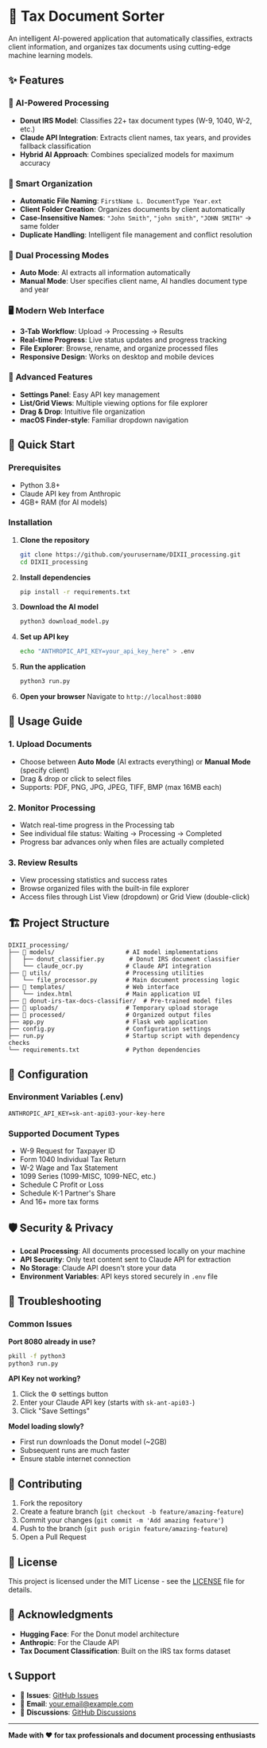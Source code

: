 # 📄 Tax Document Sorter

An intelligent AI-powered application that automatically classifies, extracts client information, and organizes tax documents using cutting-edge machine learning models.

## ✨ Features

### 🤖 **AI-Powered Processing**
- **Donut IRS Model**: Classifies 22+ tax document types (W-9, 1040, W-2, etc.)
- **Claude API Integration**: Extracts client names, tax years, and provides fallback classification
- **Hybrid AI Approach**: Combines specialized models for maximum accuracy

### 📁 **Smart Organization**
- **Automatic File Naming**: `FirstName L. DocumentType Year.ext`
- **Client Folder Creation**: Organizes documents by client automatically
- **Case-Insensitive Names**: `"John Smith"`, `"john smith"`, `"JOHN SMITH"` → same folder
- **Duplicate Handling**: Intelligent file management and conflict resolution

### 🎯 **Dual Processing Modes**
- **Auto Mode**: AI extracts all information automatically
- **Manual Mode**: User specifies client name, AI handles document type and year

### 🖥️ **Modern Web Interface**
- **3-Tab Workflow**: Upload → Processing → Results
- **Real-time Progress**: Live status updates and progress tracking
- **File Explorer**: Browse, rename, and organize processed files
- **Responsive Design**: Works on desktop and mobile devices

### 🔧 **Advanced Features**
- **Settings Panel**: Easy API key management
- **List/Grid Views**: Multiple viewing options for file explorer
- **Drag & Drop**: Intuitive file organization
- **macOS Finder-style**: Familiar dropdown navigation

## 🚀 Quick Start

### Prerequisites
- Python 3.8+
- Claude API key from Anthropic
- 4GB+ RAM (for AI models)

### Installation

1. **Clone the repository**
   ```bash
   git clone https://github.com/yourusername/DIXII_processing.git
   cd DIXII_processing
   ```

2. **Install dependencies**
   ```bash
   pip install -r requirements.txt
   ```

3. **Download the AI model**
   ```bash
   python3 download_model.py
   ```

4. **Set up API key**
   ```bash
   echo "ANTHROPIC_API_KEY=your_api_key_here" > .env
   ```

5. **Run the application**
   ```bash
   python3 run.py
   ```

6. **Open your browser**
   Navigate to `http://localhost:8080`

## 📖 Usage Guide

### 1. Upload Documents
- Choose between **Auto Mode** (AI extracts everything) or **Manual Mode** (specify client)
- Drag & drop or click to select files
- Supports: PDF, PNG, JPG, JPEG, TIFF, BMP (max 16MB each)

### 2. Monitor Processing
- Watch real-time progress in the Processing tab
- See individual file status: Waiting → Processing → Completed
- Progress bar advances only when files are actually completed

### 3. Review Results
- View processing statistics and success rates
- Browse organized files with the built-in file explorer
- Access files through List View (dropdown) or Grid View (double-click)

## 🏗️ Project Structure

```
DIXII_processing/
├── 📁 models/                    # AI model implementations
│   ├── donut_classifier.py       # Donut IRS document classifier
│   └── claude_ocr.py            # Claude API integration
├── 📁 utils/                     # Processing utilities
│   └── file_processor.py        # Main document processing logic
├── 📁 templates/                 # Web interface
│   └── index.html               # Main application UI
├── 📁 donut-irs-tax-docs-classifier/  # Pre-trained model files
├── 📁 uploads/                   # Temporary upload storage
├── 📁 processed/                 # Organized output files
├── app.py                       # Flask web application
├── config.py                    # Configuration settings
├── run.py                       # Startup script with dependency checks
└── requirements.txt             # Python dependencies
```

## 🔧 Configuration

### Environment Variables (.env)
```env
ANTHROPIC_API_KEY=sk-ant-api03-your-key-here
```

### Supported Document Types
- W-9 Request for Taxpayer ID
- Form 1040 Individual Tax Return
- W-2 Wage and Tax Statement
- 1099 Series (1099-MISC, 1099-NEC, etc.)
- Schedule C Profit or Loss
- Schedule K-1 Partner's Share
- And 16+ more tax forms

## 🛡️ Security & Privacy

- **Local Processing**: All documents processed locally on your machine
- **API Security**: Only text content sent to Claude API for extraction
- **No Storage**: Claude API doesn't store your data
- **Environment Variables**: API keys stored securely in `.env` file

## 🐛 Troubleshooting

### Common Issues

**Port 8080 already in use?**
```bash
pkill -f python3
python3 run.py
```

**API Key not working?**
1. Click the ⚙️ settings button
2. Enter your Claude API key (starts with `sk-ant-api03-`)
3. Click "Save Settings"

**Model loading slowly?**
- First run downloads the Donut model (~2GB)
- Subsequent runs are much faster
- Ensure stable internet connection

## 🤝 Contributing

1. Fork the repository
2. Create a feature branch (`git checkout -b feature/amazing-feature`)
3. Commit your changes (`git commit -m 'Add amazing feature'`)
4. Push to the branch (`git push origin feature/amazing-feature`)
5. Open a Pull Request

## 📄 License

This project is licensed under the MIT License - see the [LICENSE](LICENSE) file for details.

## 🙏 Acknowledgments

- **Hugging Face**: For the Donut model architecture
- **Anthropic**: For the Claude API
- **Tax Document Classification**: Built on the IRS tax forms dataset

## 📞 Support

- 🐛 **Issues**: [GitHub Issues](https://github.com/yourusername/DIXII_processing/issues)
- 📧 **Email**: your.email@example.com
- 💬 **Discussions**: [GitHub Discussions](https://github.com/yourusername/DIXII_processing/discussions)

---

**Made with ❤️ for tax professionals and document processing enthusiasts** 